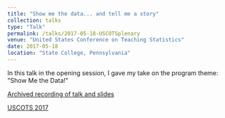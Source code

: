 ```yaml
---
title: "Show me the data... and tell me a story"
collection: talks
type: "Talk"
permalink: /talks/2017-05-18-USCOTSplenary
venue: "United States Conference on Teaching Statistics"
date: 2017-05-18
location: "State College, Pennsylvania"
---
```


In this talk in the opening session, I gave my take on the program theme: "Show Me the Data!"

[Archived recording of talk and slides](https://www.causeweb.org/cause/uscots/uscots17/program/show-me-the-data)

[USCOTS 2017](https://www.causeweb.org/cause/uscots/uscots17/)
